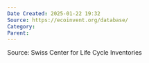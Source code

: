 ```yaml
---
Date Created: 2025-01-22 19:32
Source: https://ecoinvent.org/database/
Category: 
Parent:
---
```

Source: 
Swiss Center for Life Cycle Inventories
